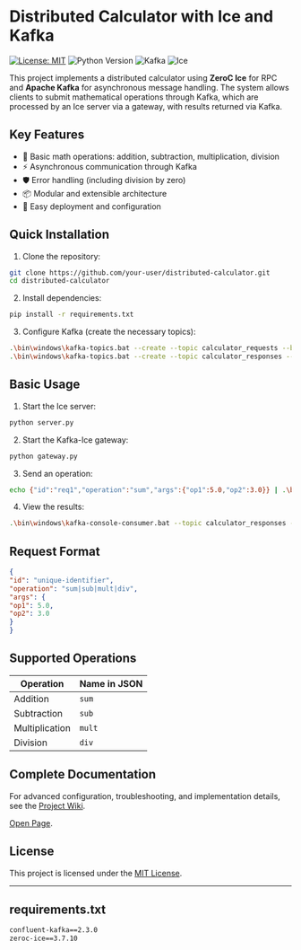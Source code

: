 # Distributed Calculator with Ice and Kafka

[![License: MIT](https://img.shields.io/badge/License-MIT-yellow.svg)](https://opensource.org/licenses/MIT)
![Python Version](https://img.shields.io/badge/python-3.7%2B-blue)
![Kafka](https://img.shields.io/badge/Apache_Kafka-2.8%2B-orange)
![Ice](https://img.shields.io/badge/ZeroC_Ice-3.7%2B-lightgrey)

This project implements a distributed calculator using **ZeroC Ice** for RPC and **Apache Kafka** for asynchronous message handling. The system allows clients to submit mathematical operations through Kafka, which are processed by an Ice server via a gateway, with results returned via Kafka.

## Key Features

- 🧮 Basic math operations: addition, subtraction, multiplication, division
- ⚡ Asynchronous communication through Kafka
- 🛡️ Error handling (including division by zero)
- 📦 Modular and extensible architecture
- 🚀 Easy deployment and configuration

## Quick Installation

1. Clone the repository:
```bash
git clone https://github.com/your-user/distributed-calculator.git
cd distributed-calculator
```

2. Install dependencies:
```bash
pip install -r requirements.txt
```

3. Configure Kafka (create the necessary topics):
```bash
.\bin\windows\kafka-topics.bat --create --topic calculator_requests --bootstrap-server localhost:9092 --partitions 1 --replication-factor 1
.\bin\windows\kafka-topics.bat --create --topic calculator_responses --bootstrap-server localhost:9092 --partitions 1 --replication-factor 1
```

## Basic Usage

1. Start the Ice server:
```bash
python server.py
```

2. Start the Kafka-Ice gateway:
```bash
python gateway.py
```

3. Send an operation:
```bash
echo {"id":"req1","operation":"sum","args":{"op1":5.0,"op2":3.0}} | .\bin\windows\kafka-console-producer.bat --topic calculator_requests --bootstrap-server localhost:9092
```

4. View the results:
```bash
.\bin\windows\kafka-console-consumer.bat --topic calculator_responses --bootstrap-server localhost:9092 --from-beginning
```

## Request Format

```json
{
"id": "unique-identifier",
"operation": "sum|sub|mult|div",
"args": {
"op1": 5.0,
"op2": 3.0
}
}
```

## Supported Operations

| Operation | Name in JSON |
|---------------|----------------|
| Addition | `sum` |
| Subtraction | `sub` |
| Multiplication | `mult` |
| Division | `div` |

## Complete Documentation

For advanced configuration, troubleshooting, and implementation details, see the [Project Wiki](https://github.com/ferpotenUCLM/DistributedSystems/wiki).

[Open Page](https://github.com/ferpotenUCLM/DistributedSystems/wiki/Technical-Manual:-Distributed-Calculator-System-with-Ice-and-Kafka).

## License

This project is licensed under the [MIT License](LICENSE).

---

## requirements.txt
```txt
confluent-kafka==2.3.0
zeroc-ice==3.7.10
```
